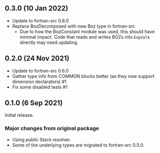 ## 0.3.0 (10 Jan 2022)
  * Update to fortran-src 0.8.0
  * Replace BozDecomposed with new Boz type in fortran-src
    * Due to how the BozConstant module was used, this should have minimal
      impact. Code that reads and writes BOZs into `ExpVal`s directly may need
      updating.

## 0.2.0 (24 Nov 2021)
  * Update to fortran-src 0.6.0
  * Gather type info from COMMON blocks better (as they now support dimension
    declarators) #1
  * Fix some disabled tests #1

## 0.1.0 (6 Sep 2021)
Initial release.

### Major changes from original package
  * Using public Stack resolver.
  * Some of the underlying types are migrated to fortran-src 0.5.0.
